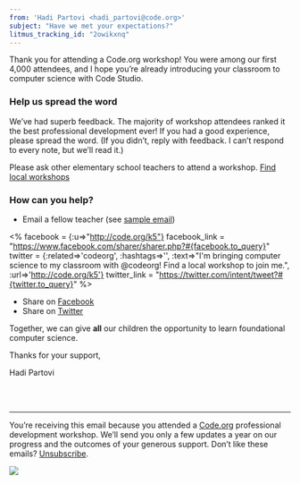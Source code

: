 ```yaml
---
from: 'Hadi Partovi <hadi_partovi@code.org>'
subject: "Have we met your expectations?"
litmus_tracking_id: "2owikxnq"
---
```


Thank you for attending a Code.org workshop! You were among our first 4,000 attendees, and I hope you’re already introducing your classroom to computer science with Code Studio.

### Help us spread the word

We’ve had superb feedback. The majority of workshop attendees ranked it the best professional development ever!  If you had a good experience, please spread the word. (If you didn’t, reply with feedback. I can’t respond to every note, but we’ll read it.)

Please ask other elementary school teachers to attend a workshop. [Find local workshops](http://code.org/professional-development-workshops)

### How can you help?

- Email a fellow teacher (see [sample email](https://code.org/educate/k5/resources))


<%
facebook = {:u=>"http://code.org/k5"}
facebook_link = "https://www.facebook.com/sharer/sharer.php?#{facebook.to_query}"
twitter = {:related=>'codeorg', :hashtags=>'', :text=>"I'm bringing computer science to my classroom with @codeorg! Find a local workshop to join me.", :url=>'http://code.org/k5'}
twitter_link = "https://twitter.com/intent/tweet?#{twitter.to_query}"
%>

- Share on [Facebook](<%= facebook_link %>)
- Share on [Twitter](<%= twitter_link %>)

Together, we can give **all** our children the opportunity to learn foundational computer science. 


Thanks for your support,


Hadi Partovi

<br />
<br />

<hr/>

You’re receiving this email because you attended a [Code.org](https://code.org/) professional development workshop. We’ll send you only a few updates a year on our progress and the outcomes of your generous support. Don’t like these emails? [Unsubscribe](<%= unsubscribe_link %>).

![](<%= tracking_pixel %>)

